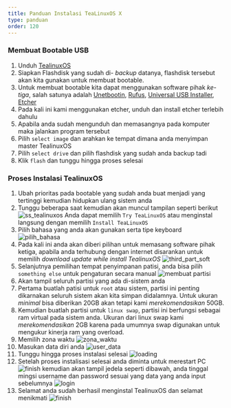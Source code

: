 ```yaml
---
title: Panduan Instalasi TeaLinuxOS X
type: panduan
order: 120
---
```

### Membuat Bootable USB
1. Unduh [TealinuxOS](https://tealinuxos.org/)
2. Siapkan Flashdisk yang sudah di- *backup* datanya, flashdisk tersebut akan kita gunakan untuk membuat bootable.
3. Untuk membuat bootable kita dapat menggunakan software pihak *ke-tiga*, salah satunya adalah [Unetbootin](https://unetbootin.github.io/), [Rufus](https://rufus.akeo.ie/), [Universal USB Installer](https://www.pendrivelinux.com/universal-usb-installer-easy-as-1-2-3/), [Etcher](https://etcher.io/)
4. Pada kali ini kami menggunakan etcher, unduh dan install etcher terlebih dahulu
5. Apabila anda sudah mengunduh dan memasangnya pada komputer maka jalankan program tersebut
6. Pilih `select image` dan arahkan ke tempat dimana anda menyimpan master TealinuxOS
7. Pilih `select drive` dan pilih flashdisk yang sudah anda backup tadi
8. Klik `flash` dan tunggu hingga proses selesai

### Proses Instalasi TealinuxOS
1. Ubah prioritas pada bootable yang sudah anda buat menjadi yang tertinggi kemudian hidupkan ulang sistem anda
2. Tunggu beberapa saat kemudian akan muncul tampilan seperti berikut
![ss_tealinuxos](../images/ss_panduan/ss/VirtualBox_ngoprek_20_05_2018_15_05_26.png "opt title")
Anda dapat memilih `Try TeaLinuxOS` atau menginstal langsung dengan memilih `Install TeaLinuxOS`
3. Pilih bahasa yang anda akan gunakan serta tipe keyboard
![pilih_bahasa](../images/ss_panduan/ss/VirtualBox_ngoprek_20_05_2018_15_05_57.png "opt title")
4. Pada kali ini anda akan diberi pilihan untuk memasang software pihak ketiga, apabila anda terhubung dengan internet disarankan untuk memilih *download update while install TealinuxOS*
![third_part_soft](../images/ss_panduan/ss/VirtualBox_ngoprek_20_05_2018_15_06_21.png "opt title")
5. Selanjutnya pemilihan tempat penyimpanan patisi, anda bisa pilih `something else` untuk pengaturan secara manual
![membuat partisi](../images/ss_panduan/ss/VirtualBox_ngoprek_20_05_2018_15_06_57.png "opt title")
6. Akan tampil seluruh partisi yang ada di-sistem anda
7. Pertama buatlah patisi untuk `root` atau sistem, partisi ini penting dikarnakan seluruh sistem akan kita simpan didalamnya. Untuk ukuran *minimal* bisa diberikan 20GB akan tetapi kami *merekomendasikan* 50GB.
8. Kemudian buatlah partisi untuk `linux swap`, partisi ini berfungsi sebagai ram virtual pada sistem anda. Ukuran dari linux swap kami *merekomendasikan* 2GB karena pada umumnya swap digunakan untuk mengukur kinerja ram yang overload.
9. Memilih zona waktu
![zona_waktu](../images/ss_panduan/ss/VirtualBox_ngoprek_20_05_2018_15_09_38.png "opt title")
10. Masukan data diri anda
![user_data](../images/ss_panduan/ss/VirtualBox_ngoprek_20_05_2018_15_10_08.png "opt title")
11. Tunggu hingga proses instalasi selesai
![loading](../images/ss_panduan/ss/VirtualBox_ngoprek_20_05_2018_15_10_40.png "opt title")
12. Setelah proses instalisasi selesai anda diminta untuk merestart PC
![finish](../images/ss_panduan/ss/VirtualBox_ngoprek_20_05_2018_15_32_36.png "opt title")
kemudian akan tampil jedela seperti dibawah, anda tinggal mingsi username dan password sesuai yang data yang anda input sebelumnya
![login](../images/ss_panduan/ss/VirtualBox_ngoprek_20_05_2018_15_36_32.png "opt title")
12. Selamat anda sudah berhasil menginstal TealinuxOS dan selamat menikmati
![finish](../images/ss_panduan/ss/VirtualBox_ngoprek_20_05_2018_15_38_03.png "opt title")

